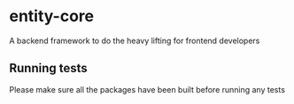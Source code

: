 # entity-core
A backend framework to do the heavy lifting for frontend developers

## Running tests

Please make sure all the packages have been built before running any tests
